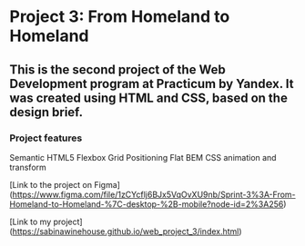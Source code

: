 # Project 3: From Homeland to Homeland

## This is the second project of the Web Development program at Practicum by Yandex. It was created using HTML and CSS, based on the design brief.

### Project features

Semantic HTML5
Flexbox
Grid
Positioning
Flat BEM
CSS animation and transform

[Link to the project on Figma] (https://www.figma.com/file/1zCYcflj6BJx5VqOvXU9nb/Sprint-3%3A-From-Homeland-to-Homeland-%7C-desktop-%2B-mobile?node-id=2%3A256)

[Link to my project] (https://sabinawinehouse.github.io/web_project_3/index.html)

